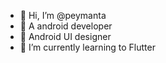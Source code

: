 - 👋 Hi, I’m @peymanta
- 👀 A android developer
- 🥰 Android UI designer
- 🌱 I’m currently learning to Flutter


<!---
peymanta/peymanta is a ✨ special ✨ repository because its `README.md` (this file) appears on your GitHub profile.
You can click the Preview link to take a look at your changes.
--->
